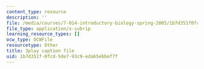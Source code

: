 ```yaml
---
content_type: resource
description: ''
file: /media/courses/7-014-introductory-biology-spring-2005/1b7d351f0fcd5de793c9eda65ebbef7f_40Sum5KfG1Q.vtt
file_type: application/x-subrip
learning_resource_types: []
ocw_type: OCWFile
resourcetype: Other
title: 3play caption file
uid: 1b7d351f-0fcd-5de7-93c9-eda65ebbef7f
---
```

